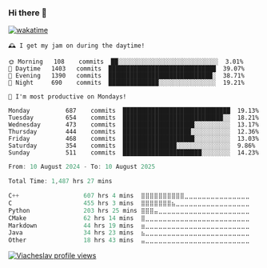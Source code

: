 ### Hi there 👋

[![wakatime](https://wakatime.com/badge/user/018c696b-0bdf-43bb-ab77-72c32d0bf4fe.svg)](https://wakatime.com/@018c696b-0bdf-43bb-ab77-72c32d0bf4fe)

<!-- README-STATS:START -->

```
🕰️ I get my jam on during the daytime!

🌞 Morning  	108    commits	██░░░░░░░░░░░░░░░░░░░░░░░░░░░░	3.01%
🌆 Daytime  	1403   commits	██████████████████████████████	39.07%
🌃 Evening  	1390   commits	█████████████████████████████░	38.71%
🌙 Night    	690    commits	██████████████░░░░░░░░░░░░░░░░	19.21%
```

```
📅 I'm most productive on Mondays!

Monday      	687    commits	██████████████████████████████	19.13%
Tuesday     	654    commits	████████████████████████████░░	18.21%
Wednesday   	473    commits	████████████████████░░░░░░░░░░	13.17%
Thursday    	444    commits	███████████████████░░░░░░░░░░░	12.36%
Friday      	468    commits	████████████████████░░░░░░░░░░	13.03%
Saturday    	354    commits	███████████████░░░░░░░░░░░░░░░	9.86%
Sunday      	511    commits	██████████████████████░░░░░░░░	14.23%
```

<!-- README-STATS:END -->

<!--START_SECTION:waka-->

```C
From: 10 August 2024 - To: 10 August 2025

Total Time: 1,487 hrs 27 mins

C++                  607 hrs 4 mins  ⣿⣿⣿⣿⣿⣿⣿⣿⣿⣿⣀⣀⣀⣀⣀⣀⣀⣀⣀⣀⣀⣀⣀⣀⣀   40.31 %
C                    455 hrs 3 mins  ⣿⣿⣿⣿⣿⣿⣿⣦⣀⣀⣀⣀⣀⣀⣀⣀⣀⣀⣀⣀⣀⣀⣀⣀⣀   30.21 %
Python               203 hrs 25 mins ⣿⣿⣿⣤⣀⣀⣀⣀⣀⣀⣀⣀⣀⣀⣀⣀⣀⣀⣀⣀⣀⣀⣀⣀⣀   13.51 %
CMake                62 hrs 14 mins  ⣿⣀⣀⣀⣀⣀⣀⣀⣀⣀⣀⣀⣀⣀⣀⣀⣀⣀⣀⣀⣀⣀⣀⣀⣀   04.13 %
Markdown             44 hrs 19 mins  ⣶⣀⣀⣀⣀⣀⣀⣀⣀⣀⣀⣀⣀⣀⣀⣀⣀⣀⣀⣀⣀⣀⣀⣀⣀   02.94 %
Java                 34 hrs 23 mins  ⣦⣀⣀⣀⣀⣀⣀⣀⣀⣀⣀⣀⣀⣀⣀⣀⣀⣀⣀⣀⣀⣀⣀⣀⣀   02.28 %
Other                18 hrs 43 mins  ⣤⣀⣀⣀⣀⣀⣀⣀⣀⣀⣀⣀⣀⣀⣀⣀⣀⣀⣀⣀⣀⣀⣀⣀⣀   01.24 %
```

<!--END_SECTION:waka-->

[![Viacheslav profile views](https://u8views.com/api/v1/github/profiles/25109435/views/day-week-month-total-count.svg)](https://u8views.com/github/Mcublog)
